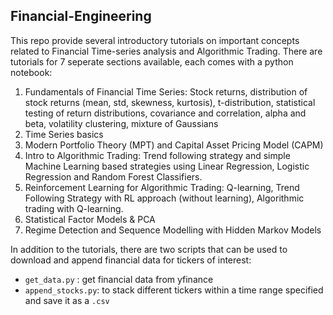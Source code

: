 ## Financial-Engineering

This repo provide several introductory tutorials on important concepts related to Financial Time-series analysis and Algorithmic Trading. There are tutorials for 7 seperate sections available, each comes with a python notebook: 

1. Fundamentals of Financial Time Series: Stock returns, distribution of stock returns (mean, std, skewness, kurtosis), t-distribution, statistical testing of return distributions, covariance and correlation, alpha and beta, volatility clustering, mixture of Gaussians 
2. Time Series basics
3. Modern Portfolio Theory (MPT) and Capital Asset Pricing Model (CAPM)
4. Intro to Algorithmic Trading: Trend following strategy and simple Machine Learning based strategies using Linear Regression, Logistic Regression and Random Forest Classifiers. 
5. Reinforcement Learning for Algorithmic Trading: Q-learning, Trend Following Strategy with RL approach (without learning), Algorithmic trading with Q-learning. 
6. Statistical Factor Models & PCA
7. Regime Detection and Sequence Modelling with Hidden Markov Models 

In addition to the tutorials, there are two scripts that can be used to download and append financial data for tickers of interest: 
- `get_data.py` : get financial data from yfinance 
- `append_stocks.py`: to stack different tickers within a time range specified and save it as a `.csv` 